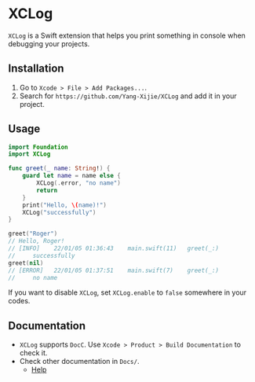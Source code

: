 # XCLog

`XCLog` is a Swift extension that helps you print something in console when debugging your projects.

## Installation

1. Go to `Xcode > File > Add Packages...`.
2. Search for `https://github.com/Yang-Xijie/XCLog` and add it in your project.

## Usage

```swift
import Foundation
import XCLog

func greet(_ name: String!) {
    guard let name = name else {
        XCLog(.error, "no name")
        return
    }
    print("Hello, \(name)!")
    XCLog("successfully")
}

greet("Roger")
// Hello, Roger!
// [INFO]    22/01/05 01:36:43    main.swift(11)   greet(_:)
//     successfully
greet(nil)
// [ERROR]   22/01/05 01:37:51    main.swift(7)    greet(_:)
//     no name
```

If you want to disable `XCLog`, set `XCLog.enable` to `false` somewhere in your codes.

## Documentation

* `XCLog` supports `DocC`. Use `Xcode > Product > Build Documentation` to check it.
* Check other documentation in `Docs/`.
    * [Help](Docs/HELP.md)
